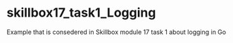 # skillbox17_task1_Logging
Example that is consedered in Skillbox module 17 task 1 about logging in Go
